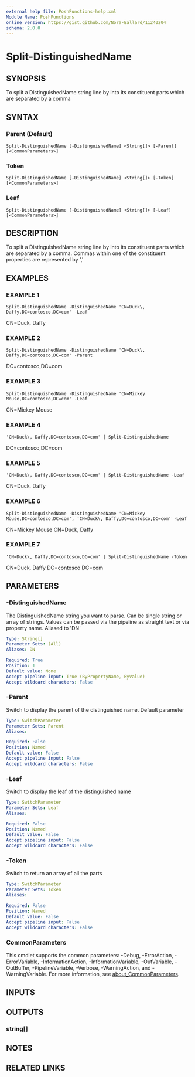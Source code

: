 ```yaml
---
external help file: PoshFunctions-help.xml
Module Name: PoshFunctions
online version: https://gist.github.com/Nora-Ballard/11240204
schema: 2.0.0
---
```


# Split-DistinguishedName

## SYNOPSIS
To split a DistinguishedName string line by into its constituent parts which are separated by a comma

## SYNTAX

### Parent (Default)
```
Split-DistinguishedName [-DistinguishedName] <String[]> [-Parent] [<CommonParameters>]
```

### Token
```
Split-DistinguishedName [-DistinguishedName] <String[]> [-Token] [<CommonParameters>]
```

### Leaf
```
Split-DistinguishedName [-DistinguishedName] <String[]> [-Leaf] [<CommonParameters>]
```

## DESCRIPTION
To split a DistinguishedName string line by into its constituent parts which are separated by a comma.
Commas within
one of the constituent properties are represented by '\,'

## EXAMPLES

### EXAMPLE 1
```
Split-DistinguishedName -DistinguishedName 'CN=Duck\, Daffy,DC=contosco,DC=com' -Leaf
```

CN=Duck\, Daffy

### EXAMPLE 2
```
Split-DistinguishedName -DistinguishedName 'CN=Duck\, Daffy,DC=contosco,DC=com' -Parent
```

DC=contosco,DC=com

### EXAMPLE 3
```
Split-DistinguishedName -DistinguishedName 'CN=Mickey Mouse,DC=contosco,DC=com' -Leaf
```

CN=Mickey Mouse

### EXAMPLE 4
```
'CN=Duck\, Daffy,DC=contosco,DC=com' | Split-DistinguishedName
```

DC=contosco,DC=com

### EXAMPLE 5
```
'CN=Duck\, Daffy,DC=contosco,DC=com' | Split-DistinguishedName -Leaf
```

CN=Duck\, Daffy

### EXAMPLE 6
```
Split-DistinguishedName -DistinguishedName 'CN=Mickey Mouse,DC=contosco,DC=com', 'CN=Duck\, Daffy,DC=contosco,DC=com' -Leaf
```

CN=Mickey Mouse
CN=Duck\, Daffy

### EXAMPLE 7
```
'CN=Duck\, Daffy,DC=contosco,DC=com' | Split-DistinguishedName -Token
```

CN=Duck\, Daffy
DC=contosco
DC=com

## PARAMETERS

### -DistinguishedName
The DistinguishedName string you want to parse.
Can be single string or array of strings.
Values can be passed
via the pipeline as straight text or via property name.
Aliased to 'DN'

```yaml
Type: String[]
Parameter Sets: (All)
Aliases: DN

Required: True
Position: 1
Default value: None
Accept pipeline input: True (ByPropertyName, ByValue)
Accept wildcard characters: False
```

### -Parent
Switch to display the parent of the distinguished name.
Default parameter

```yaml
Type: SwitchParameter
Parameter Sets: Parent
Aliases:

Required: False
Position: Named
Default value: False
Accept pipeline input: False
Accept wildcard characters: False
```

### -Leaf
Switch to display the leaf of the distinguished name

```yaml
Type: SwitchParameter
Parameter Sets: Leaf
Aliases:

Required: False
Position: Named
Default value: False
Accept pipeline input: False
Accept wildcard characters: False
```

### -Token
Switch to return an array of all the parts

```yaml
Type: SwitchParameter
Parameter Sets: Token
Aliases:

Required: False
Position: Named
Default value: False
Accept pipeline input: False
Accept wildcard characters: False
```

### CommonParameters
This cmdlet supports the common parameters: -Debug, -ErrorAction, -ErrorVariable, -InformationAction, -InformationVariable, -OutVariable, -OutBuffer, -PipelineVariable, -Verbose, -WarningAction, and -WarningVariable. For more information, see [about_CommonParameters](http://go.microsoft.com/fwlink/?LinkID=113216).

## INPUTS

## OUTPUTS

### string[]
## NOTES

## RELATED LINKS
